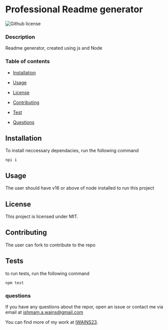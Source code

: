 # Professional Readme generator
  ![Github license](https://img.shields.io/badge/License-MIT-blue.svg)

### Description 

Readme generator, created using js and Node

### Table of contents

* [Installation](#installation)

* [Usage](#usage)


* [License](#license)


* [Contributing](#contributing)

* [Test](#test)

* [Questions](#questions)

## Installation

To install neccessary dependacies, run the following command

```
npi i
```

## Usage

The user should have v16 or above of node installed to run this project

## License

This project is licensed under MIT.

## Contributing

The user can fork to contribute to the repo

## Tests

to run tests, run the following command 

```
npm test
```

### questions

If you have any questions about the repor, open an issue or contact me via email at ishmam.a.wains@gmail.com

You can find more of my work at [IWAINS23](https://github.com/IWAINS23).


